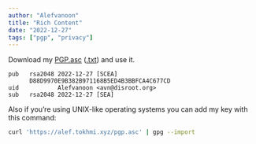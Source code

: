 ```yaml
---
author: "Alefvanoon"
title: "Rich Content"
date: "2022-12-27"
tags: ["pgp", "privacy"]
---
```


Download my [PGP.asc](/pgp.asc) ([.txt](/pgp.txt)) and use it.
```
pub   rsa2048 2022-12-27 [SCEA]
      D88D9970E9B382B971168B5ED4B3BBFCA4C677CD
uid           Alefvanoon <avn@disroot.org>
sub   rsa2048 2022-12-27 [SEA]
```
Also if you’re using UNIX-like operating systems you can add my key with this command:
```bash
curl 'https://alef.tokhmi.xyz/pgp.asc' | gpg --import
```
